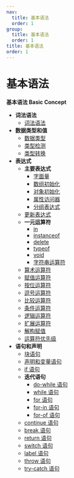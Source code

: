 ```yaml
---
nav:
  title: 基本语法
  order: 1
group:
  title: 基本语法
  order: 1
title: 基本语法
order: 1
---
```


# 基本语法

**基本语法 Basic Concept**

- **词法语法**
  - [词法语法](basic-concept/lexical-grammar/lexical-grammar)
- **数据类型和值**
  - [数据类型](basic-concept/data-types/data-types)
  - [类型检测](basic-concept/data-types/type-check)
  - [类型转换](basic-concept/data-types/type-conversion)
- **表达式**
  - **主要表达式**
    - [字面量](basic-concept/expressions/primary-expression/literal)
    - [数组初始化](basic-concept/expressions/primary-expression/array-initializer)
    - [对象初始化](basic-concept/expressions/primary-expression/object-initializer)
    - [属性访问器](basic-concept/expressions/primary-expression/property-accessors)
    - [分组表达式](basic-concept/expressions/primary-expression/the-grouping-operator)
  - [更新表达式](basic-concept/expressions/update-expressions)
  - **一元运算符**
    - [in](basic-concept/expressions/unary-operators/in)
    - [instanceof](basic-concept/expressions/unary-operators/instanceof)
    - [delete](basic-concept/expressions/unary-operators/delete)
    - [typeof](basic-concept/expressions/unary-operators/typeof)
    - [void](basic-concept/expressions/unary-operators/void)
    - [字符串运算符](basic-concept/expressions/unary-operators/string-operator)
  - [算术运算符](basic-concept/expressions/arithmetic-operators)
  - [赋值运算符](basic-concept/expressions/assignment-operators)
  - [按位运算符](basic-concept/expressions/bitwise-operators)
  - [逗号运算符](basic-concept/expressions/comma-operator)
  - [比较运算符](basic-concept/expressions/comparation-operators)
  - [条件运算符](basic-concept/expressions/conditional-operator)
  - [逻辑运算符](basic-concept/expressions/logical-operators)
  - [扩展运算符](basic-concept/expressions/spread-operator)
  - [解构赋值](basic-concept/expressions/detructing-assignment)
  - [运算符优先级](basic-concept/expressions/operators-precedence)
- **语句和声明**
  - [块语句](basic-concept/statements-and-declarations/block)
  - [声明和变量语句](basic-concept/statements-and-declarations/declarations-and-the-variable-statement)
  - [if 语句](basic-concept/statements-and-declarations/the-if-statement)
  - **迭代语句**
    - [do-while 语句](basic-concept/statements-and-declarations/iteration-statement/the-do-while-statement)
    - [while 语句](basic-concept/statements-and-declarations/iteration-statement/the-while-statement)
    - [for 语句](basic-concept/statements-and-declarations/iteration-statement/the-for-statement)
    - [for-in 语句](basic-concept/statements-and-declarations/iteration-statement/the-for-in-statement)
    - [for-of 语句](basic-concept/statements-and-declarations/iteration-statement/the-for-of-statement)
  - [continue 语句](basic-concept/statements-and-declarations/the-continue-statement)
  - [break 语句](basic-concept/statements-and-declarations/the-break-statement)
  - [return 语句](basic-concept/statements-and-declarations/the-return-statement)
  - [switch 语句](basic-concept/statements-and-declarations/the-switch-statement)
  - [label 语句](basic-concept/statements-and-declarations/labelled-statements)
  - [throw 语句](basic-concept/statements-and-declarations/the-throw-statement)
  - [try-catch 语句](basic-concept/statements-and-declarations/the-try-statement)
